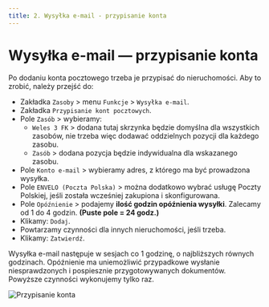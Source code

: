 ```yaml
---
title: 2. Wysyłka e-mail - przypisanie konta
---
```


# Wysyłka e-mail — przypisanie konta

Po dodaniu konta pocztowego trzeba je przypisać do nieruchomości. Aby to zrobić, należy przejść do:

- Zakładka `Zasoby` > menu `Funkcje` > `Wysyłka e-mail`.
- Zakładka `Przypisanie kont pocztowych`.
- Pole `Zasób` > wybieramy:
  - `Weles 3 FK` > dodana tutaj skrzynka będzie domyślna dla wszystkich zasobów, nie trzeba więc dodawać oddzielnych pozycji dla każdego zasobu.
  - `Zasób` > dodana pozycja będzie indywidualna dla wskazanego zasobu.
- Pole `Konto e-mail` > wybieramy adres, z którego ma być prowadzona wysyłka.
- Pole `ENVELO (Poczta Polska)` > można dodatkowo wybrać usługę Poczty Polskiej, jeśli została wcześniej zakupiona i skonfigurowana.
- Pole `Opóźnienie` > podajemy **ilość godzin opóźnienia wysyłki**. Zalecamy od 1 do 4 godzin. **(Puste pole = 24 godz.)**
- Klikamy: `Dodaj`.
- Powtarzamy czynności dla innych nieruchomości, jeśli trzeba.
- Klikamy: `Zatwierdź`.

Wysyłka e-mail następuje w sesjach co 1 godzinę, o najbliższych równych godzinach. Opóźnienie ma uniemożliwić przypadkowe wysłanie niesprawdzonych i pospiesznie przygotowywanych dokumentów. Powyższe czynności wykonujemy tylko raz.

![Przypisanie konta](przypisaniekontaemail.gif)
